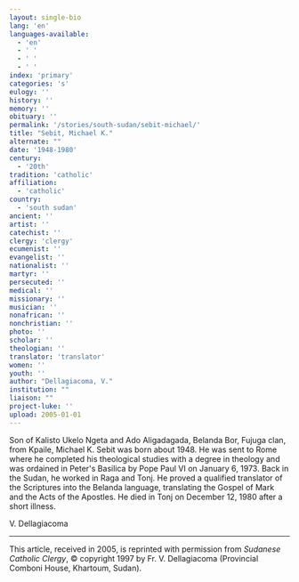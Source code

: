 ```yaml
---
layout: single-bio
lang: 'en'
languages-available:
  - 'en'
  - ' '
  - ' '
  - ' '
index: 'primary'
categories: 's'
eulogy: ''
history: ''
memory: ''
obituary: ''
permalink: '/stories/south-sudan/sebit-michael/'
title: "Sebit, Michael K."
alternate: ""
date: '1948-1980'
century:
  - '20th'
tradition: 'catholic'
affiliation:
  - 'catholic'
country:
  - 'south sudan'
ancient: ''
artist: ''
catechist: ''
clergy: 'clergy'
ecumenist: ''
evangelist: ''
nationalist: ''
martyr: ''
persecuted: ''
medical: ''
missionary: ''
musician: ''
nonafrican: ''
nonchristian: ''
photo: ''
scholar: ''
theologian: ''
translator: 'translator'
women: ''
youth: ''
author: "Dellagiacoma, V."
institution: ""
liaison: ""
project-luke: ''
upload: 2005-01-01
---
```




Son of Kalisto Ukelo Ngeta and Ado Aligadagada, Belanda Bor, Fujuga clan, from Kpaile, Michael K. Sebit was born about 1948. He was sent to Rome where he completed his theological studies with a degree in theology and was ordained in Peter's Basilica by Pope Paul VI on January 6, 1973. Back in the Sudan, he worked in Raga and Tonj. He proved a qualified translator of the Scriptures into the Belanda language, translating the Gospel of Mark and the Acts of the Apostles. He died in Tonj on December 12, 1980 after a short illness.

V. Dellagiacoma

---

This article, received in 2005, is reprinted with permission from *Sudanese Catholic Clergy*, © copyright 1997 by Fr. V. Dellagiacoma (Provincial Comboni House, Khartoum, Sudan).
